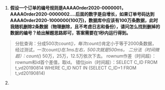 1.  **假设一个订单的编号规则是AAAAOrder2020-0000001，AAAAOrder2020-0000002....后面的数字是自增长，如果订单号码达到AAAAOrder2020-1000000(100万)，数据库中应该有100万条数据，此时我随机删除2条数据（物理删除，且不考虑日志和备份），请问怎么找到删掉的数据的编号？给出解题思路即可，答案需要在1秒内运行得到。** 

   >  分批查询：分成500次count(*)，每次count(*)肯定小于等于2000条数据，经过测试，一次count(*)在.1ms左右，500次就是500ms。
   > 二分法（时间微超）：count(*) 50万，25万，12.5万依次下去。
   > rownum作差（时间超）：rownum和id首个差值，取id。
   > 错位join（时间超）：SELECT C_ID FROM t_vd20190814 WHERE C_ID NOT IN (SELECT C_ID+1 FROM t_vd20190814) 

2. 

